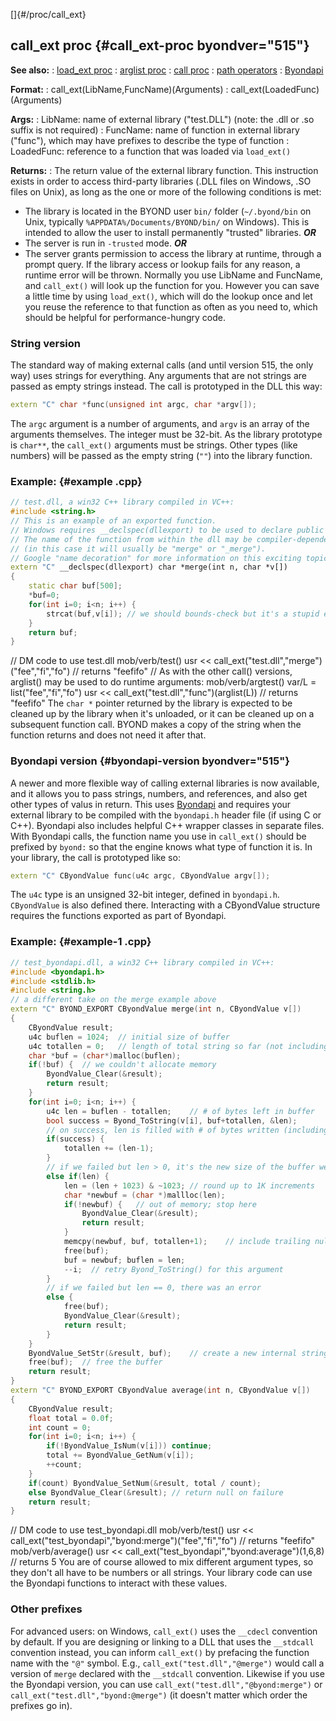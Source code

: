 []{#/proc/call_ext}
  ## call_ext proc {#call_ext-proc byondver="515"}
  **See also:**
  :   [load_ext proc](ref/proc/load_ext)
  :   [arglist proc](ref/proc/arglist)
  :   [call proc](ref/proc/call)
  :   [path operators](ref/operator/path)
  :   [Byondapi](ref/%7B%7Bappendix%7D%7D/Byondapi)
  <!-- -->
  **Format:**
  :   call_ext(LibName,FuncName)(Arguments)
  :   call_ext(LoadedFunc)(Arguments)
  <!-- -->
  **Args:**
  :   LibName: name of external library (\"test.DLL\") (note: the .dll or
      .so suffix is not required)
  :   FuncName: name of function in external library (\"func\"), which may
      have prefixes to describe the type of function
  :   LoadedFunc: reference to a function that was loaded via `load_ext()`
  <!-- -->
  **Returns:**
  :   The return value of the external library function.
  This instruction exists in order to access third-party libraries (.DLL
  files on Windows, .SO files on Unix), as long as the one or more of the
  following conditions is met:
  -   The library is located in the BYOND user `bin/` folder
      (`~/.byond/bin` on Unix, typically `%APPDATA%/Documents/BYOND/bin/`
      on Windows). This is intended to allow the user to install
      permanently \"trusted\" libraries. ***OR***
  -   The server is run in `-trusted` mode. ***OR***
  -   The server grants permission to access the library at runtime,
      through a prompt query.
  If the library access or lookup fails for any reason, a runtime error
  will be thrown.
  Normally you use LibName and FuncName, and `call_ext()` will look up the
  function for you. However you can save a little time by using
  `load_ext()`, which will do the lookup once and let you reuse the
  reference to that function as often as you need to, which should be
  helpful for performance-hungry code.
  ### String version
  The standard way of making external calls (and until version 515, the
  only way) uses strings for everything. Any arguments that are not
  strings are passed as empty strings instead. The call is prototyped in
  the DLL this way:
  ``` cpp
  extern "C" char *func(unsigned int argc, char *argv[]);
  ```
  The `argc` argument is a number of arguments, and `argv` is an array of
  the arguments themselves. The integer must be 32-bit.
  As the library prototype is `char**`, the `call_ext()` arguments must be
  strings. Other types (like numbers) will be passed as the empty string
  (`""`) into the library function.
  ### Example: {#example .cpp}
  ``` cpp
  // test.dll, a win32 C++ library compiled in VC++:
  #include <string.h>
  // This is an example of an exported function.
  // Windows requires __declspec(dllexport) to be used to declare public symbols
  // The name of the function from within the dll may be compiler-dependent
  // (in this case it will usually be "merge" or "_merge").
  // Google "name decoration" for more information on this exciting topic.
  extern "C" __declspec(dllexport) char *merge(int n, char *v[]) 
  {
      static char buf[500]; 
      *buf=0;
      for(int i=0; i<n; i++) {
          strcat(buf,v[i]); // we should bounds-check but it's a stupid example!
      }
      return buf;
  }
  ```
  // DM code to use test.dll mob/verb/test() usr \<\<
  call_ext(\"test.dll\",\"merge\")(\"fee\",\"fi\",\"fo\") // returns
  \"feefifo\" // As with the other call() versions, arglist() may be used
  to do runtime arguments: mob/verb/argtest() var/L =
  list(\"fee\",\"fi\",\"fo\") usr \<\<
  call_ext(\"test.dll\",\"func\")(arglist(L)) // returns \"feefifo\"
  The `char *` pointer returned by the library is expected to be cleaned
  up by the library when it\'s unloaded, or it can be cleaned up on a
  subsequent function call. BYOND makes a copy of the string when the
  function returns and does not need it after that.
  ### Byondapi version {#byondapi-version byondver="515"}
  A newer and more flexible way of calling external libraries is now
  available, and it allows you to pass strings, numbers, and references,
  and also get other types of valus in return. This uses
  [Byondapi](ref/%7B%7Bappendix%7D%7D/Byondapi) and requires your external
  library to be compiled with the `byondapi.h` header file (if using C or
  C++). Byondapi also includes helpful C++ wrapper classes in separate
  files.
  With Byondapi calls, the function name you use in `call_ext()` should be
  prefixed by `byond:` so that the engine knows what type of function it
  is. In your library, the call is prototyped like so:
  ``` cpp
  extern "C" CByondValue func(u4c argc, CByondValue argv[]);
  ```
  The `u4c` type is an unsigned 32-bit integer, defined in `byondapi.h`.
  `CByondValue` is also defined there. Interacting with a CByondValue
  structure requires the functions exported as part of Byondapi.
  ### Example: {#example-1 .cpp}
  ``` cpp
  // test_byondapi.dll, a win32 C++ library compiled in VC++:
  #include <byondapi.h>
  #include <stdlib.h>
  #include <string.h>
  // a different take on the merge example above
  extern "C" BYOND_EXPORT CByondValue merge(int n, CByondValue v[])
  {
      CByondValue result;
      u4c buflen = 1024;  // initial size of buffer
      u4c totallen = 0;   // length of total string so far (not including trailing null)
      char *buf = (char*)malloc(buflen);
      if(!buf) {  // we couldn't allocate memory
          ByondValue_Clear(&result);
          return result;
      }
      for(int i=0; i<n; i++) {
          u4c len = buflen - totallen;    // # of bytes left in buffer
          bool success = Byond_ToString(v[i], buf+totallen, &len);
          // on success, len is filled with # of bytes written (including trailing null)
          if(success) {
              totallen += (len-1);
          }
          // if we failed but len > 0, it's the new size of the buffer we need
          else if(len) {
              len = (len + 1023) & ~1023; // round up to 1K increments
              char *newbuf = (char *)mallloc(len);
              if(!newbuf) {   // out of memory; stop here
                  ByondValue_Clear(&result);
                  return result;
              }
              memcpy(newbuf, buf, totallen+1);    // include trailing null in copy
              free(buf);
              buf = newbuf; buflen = len;
              --i;  // retry Byond_ToString() for this argument
          }
          // if we failed but len == 0, there was an error
          else {
              free(buf);
              ByondValue_Clear(&result);
              return result;
          }
      }
      ByondValue_SetStr(&result, buf);    // create a new internal string
      free(buf);  // free the buffer
      return result;
  }
  extern "C" BYOND_EXPORT CByondValue average(int n, CByondValue v[])
  {
      CByondValue result;
      float total = 0.0f;
      int count = 0;
      for(int i=0; i<n; i++) {
          if(!ByondValue_IsNum(v[i])) continue;
          total += ByondValue_GetNum(v[i]);
          ++count;
      }
      if(count) ByondValue_SetNum(&result, total / count);
      else ByondValue_Clear(&result); // return null on failure
      return result;
  }
  ```
  // DM code to use test_byondapi.dll mob/verb/test() usr \<\<
  call_ext(\"test_byondapi\",\"byond:merge\")(\"fee\",\"fi\",\"fo\") //
  returns \"feefifo\" mob/verb/average() usr \<\<
  call_ext(\"test_byondapi\",\"byond:average\")(1,6,8) // returns 5
  You are of course allowed to mix different argument types, so they
  don\'t all have to be numbers or all strings. Your library code can use
  the Byondapi functions to interact with these values.
  ### Other prefixes
  For advanced users: on Windows, `call_ext()` uses the `__cdecl`
  convention by default. If you are designing or linking to a DLL that
  uses the `__stdcall` convention instead, you can inform `call_ext()` by
  prefacing the function name with the `"@"` symbol. E.g.,
  `call_ext("test.dll","@merge")` would call a version of `merge` declared
  with the `__stdcall` convention. Likewise if you use the Byondapi
  version, you can use `call_ext("test.dll","@byond:merge")` or
  `call_ext("test.dll","byond:@merge")` (it doesn\'t matter which order
  the prefixes go in).